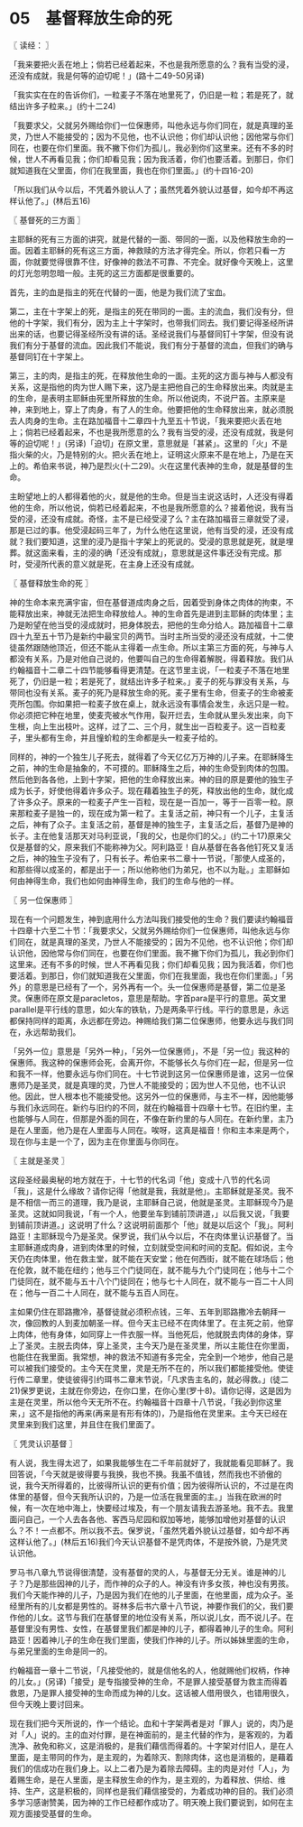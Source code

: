 # 05　基督释放生命的死



〖 读经： 〗

「我来要把火丢在地上；倘若已经着起来，不也是我所愿意的么？我有当受的浸，还没有成就，我是何等的迫切呢！」(路十二49-50另译)

「我实实在在的告诉你们，一粒麦子不落在地里死了，仍旧是一粒；若是死了，就结出许多子粒来。」(约十二24)

「我要求父，父就另外赐给你们一位保惠师，叫他永远与你们同在，就是真理的圣灵，乃世人不能接受的；因为不见他，也不认识他；你们却认识他；因他常与你们同在，也要在你们里面。我不撇下你们为孤儿，我必到你们这里来。还有不多的时候，世人不再看见我；你们却看见我；因为我活着，你们也要活着。到那日，你们就知道我在父里面，你们在我里面，我也在你们里面。」(约十四16-20)

「所以我们从今以后，不凭着外貌认人了；虽然凭着外貌认过基督，如今却不再这样认他了。」(林后五16)



〖 基督死的三方面 〗

主耶稣的死有三方面的讲究，就是代替的一面、带同的一面，以及他释放生命的一面。因着主耶稣的死有这三方面，神救赎的方法才得完全。所以，你若只看一方面，你就要觉得很靠不住，好像神的救法不可靠、不完全。就好像今天晚上，这里的灯光忽明忽暗一般。主死的这三方面都是很重要的。

首先，主的血是指主的死在代替的一面，他是为我们流了宝血。

第二，主在十字架上的死，是指主的死在带同的一面。主的流血，我们没有分，但他的十字架，我们有分，因为主上十字架时，也带我们同去。我们要记得圣经所讲出来的话，也要记得圣经所没有讲的话。圣经说我们与基督同钉十字架，但没有说我们有分于基督的流血。因此我们不能说，我们有分于基督的流血，但我们的确与基督同钉在十字架上。

第三，主的肉，是指主的死，在释放他生命的一面。主死的这方面与神与人都没有关系，这是指他的肉为世人赐下来，这乃是主把他自己的生命释放出来。肉就是主的生命，是表明主耶稣由死里所释放的生命。所以他说肉，不说尸首。主原来是神，来到地上，穿上了肉身，有了人的生命。他要把他的生命释放出来，就必须脱去人肉身的生命。主在路加福音十二章四十九至五十节说，「我来要把火丢在地上；倘若已经着起来，不也是我所愿意的么？我有当受的浸，还没有成就，我是何等的迫切呢！」(另译)「迫切」在原文里，意思就是「甚紧」。这里的「火」不是指火柴的火，乃是特别的火。把火丢在地上，证明这火原来不是在地上，乃是在天上的。希伯来书说，神乃是烈火(十二29)。火在这里代表神的生命，就是基督的生命。

主盼望地上的人都得着他的火，就是他的生命。但是当主说这话时，人还没有得着他的生命，所以他说，倘若已经着起来，不也是我所愿意的么？接着他说，我有当受的浸，还没有成就。奇怪，主不是已经受浸了么？主在路加福音三章就受了浸，那是已过的事。他受浸起码三年了，为什么他在这里说，他有当受的浸，还没有成就？我们要知道，这里的浸乃是指十字架上的死说的。受浸的意思就是死，就是埋葬。就这面来看，主的浸的确「还没有成就」，意思就是这件事还没有完成。那时，受浸所代表的意义就是死，在主身上还没有成就。



〖 基督释放生命的死 〗

神的生命本来充满宇宙，但在基督道成肉身之后，因着受到身体之肉体的拘束，不能释放出来，神就无法把生命释放给人。神的生命首先是进到主耶稣的肉体里；主乃是盼望在他当受的浸成就时，把身体脱去，把他的生命分给人。路加福音十二章四十九至五十节乃是新约中最宝贝的两节。当时主所当受的浸还没有成就，十二使徒虽然跟随他顶近，但还不能从主得着一点生命。所以主第三方面的死，与神与人都没有关系，乃是对他自己说的，他要叫自己的生命得着解脱，得着释放。我们从约翰福音十二章二十四节能够看得更清楚。在这节里主说，「一粒麦子不落在地里死了，仍旧是一粒；若是死了，就结出许多子粒来。」麦子的死与罪没有关系，与带同也没有关系。麦子的死乃是释放生命的死。麦子里有生命，但麦子的生命被麦壳所包围。你如果把一粒麦子放在桌上，就永远没有事情会发生，永远只是一粒。你必须把它种在地里，使麦壳被水气作用，裂开烂去，生命就从里头发出来，向下生根，向上生出枝叶。这样，过了二、三个月，就生出一百粒麦子。这一百粒麦子，里头都有生命，并且憧蚧粒的生命都是头一粒麦子给的。

同样的，神的一个独生儿子死去，就得着了今天亿亿万万神的儿子来。在耶稣降生之前，神的生命是抽象的，不可摸的。耶稣降生之后，神的生命受到肉体的包围。然后他到各各他，上到十字架，把他的生命释放出来。神的目的原是要他的独生子成为长子，好使他得着许多众子。现在藉着独生子的死，释放出他的生命，就化成了许多众子。原来的一粒麦子产生一百粒，现在是一百加一，等于一百零一粒。原来那粒麦子是独一的，现在成为第一粒了。主复活之前，神只有一个儿子，主复活之后，神有了众子。主复活之前，基督是神的独生子，主复活之后，基督乃是神的长子。主在他复活那天对马利亚说，「我的父，也是你们的父。」(约二十17)原来父仅是基督的父，原来我们不能称神为父。阿利路亚！自从基督在各各他钉死又复活之后，神的独生子没有了，只有长子。希伯来书二章十一节说，「那使人成圣的，和那些得以成圣的，都是出于一；所以他称他们为弟兄，也不以为耻。」主耶稣如何由神得生命，我们也如何由神得生命，我们的生命与他的一样。



〖 另一位保惠师 〗

现在有一个问题发生，神到底用什么方法叫我们接受他的生命？我们要读约翰福音十四章十六至二十节：「我要求父，父就另外赐给你们一位保惠师，叫他永远与你们同在，就是真理的圣灵，乃世人不能接受的；因为不见他，也不认识他；你们却认识他，因他常与你们同在，也要在你们里面。我不撇下你们为孤儿，我必到你们这里来。还有不多的时候，世人不再看见我；你们却看见我；因为我活着，你们也要活着。到那日，你们就知道我在父里面，你们在我里面，我也在你们里面。」「另外」的意思是已经有了一个，另外再有一个。头一位保惠师是基督，第二位是圣灵。保惠师在原文是paracletos，意思是帮助。字首para是平行的意思。英文里parallel是平行线的意思，如火车的铁轨，乃是两条平行线。平行的意思是，永远都保持同样的距离，永远都在旁边。神赐给我们第二位保惠师，他要永远与我们同在，永远帮助我们。

「另外一位」意思是「另外一种」，「另外一位保惠师」，不是「另一位」我这种的保惠师。我这种的保惠师会死，会离开你，不能够长久与你们在一起，但是另一位和我不一样，他要永远与你们同在。十七节说到这另一位保惠师是谁，这另一位保惠师乃是圣灵，就是真理的灵，乃世人不能接受的；因为世人不见他，也不认识他。因此，世人根本也不能接受他。这另外一位的保惠师，与主不一样，因他能够与我们永远同在。新约与旧约的不同，就在约翰福音十四章十七节。在旧约里，主也能够与人同在，但那是外面的同在，不像在新约里的与人同在。在新约里，主乃是在人里面，他乃是在人里面与人同在。唉呀，这真是福音！你和主本来是两个，现在你与主是一个了，因为主在你里面与你同在。



〖 主就是圣灵 〗

这段圣经最奥秘的地方就在于，十七节的代名词「他」变成十八节的代名词「我」，这是什么缘故？请你记得「他就是我，我就是他」。主耶稣就是圣灵。我不是不相信一而三的道理，我乃是说，主耶稣自己说，他就是圣灵。主耶稣现今乃是圣灵。这就如同我说，「有一个人，他要坐车到铺前顶讲道，」以后我又说，「我要到铺前顶讲道。」这说明了什么？这说明前面那个「他」就是以后这个「我」。阿利路亚！主耶稣现今乃是圣灵。保罗说，我们从今以后，不在肉体里认识基督了。当主耶稣道成肉身，进到肉体里的时候，立刻就受空间和时间的支配。假如说，主今天仍在肉体里，他在救主堂，就不能在天安堂；他在何西街，就不能在球场后；他在伦敦，就不能在纽约；他与三个门徒同在，就不能与九个门徒同在；他与十二个门徒同在，就不能与五十八个门徒同在；他与七十人同在，就不能与一百二十人同在；他与一百二十人同在，就不能与五百人同在。

主如果仍住在耶路撒冷，基督徒就必须积点钱，三年、五年到耶路撒冷去朝拜一次，像回教的人到麦加朝圣一样。但今天主已经不在肉体里了。在主死之前，他穿上肉体，他有身体，如同穿上一件衣服一样。当他死后，他就脱去肉体的身体，穿上了圣灵。主脱去肉体，穿上圣灵，主今天乃是在圣灵里，所以主能住在你里面，也能住在我里面。我常想，神的救法不知道有多完全，完全到一个地步，他自己是可以被我们接受的。主今天在灵里，灵是无所不在的，所以我们都能接受他。使徒行传二章里，使徒彼得引约珥书二章末节说，「凡求告主名的，就必得救。」(徒二21)保罗更说，主就在你旁边，在你口里，在你心里(罗十8)。请你记得，这是因为主是在灵里，所以他今天无所不在。约翰福音十四章十八节说，「我必到你这里来，」这不是指他的再来(再来是有形有体的)，乃是指他在灵里来。主今天已经在灵里来到我们这里，并且住在我们里面了。



〖 凭灵认识基督 〗

有人说，我生得太迟了，如果我能够生在二千年前就好了，我就能看见耶稣了。我回答说，「今天就是彼得要与我换，我也不换。我虽不值钱，然而我也不骄傲的说，我今天所得着的，比彼得所认识的更有价值；因为彼得所认识的，不过是在肉体里的基督，但今天我所认识的，乃是一位活在我里面的主。」当我在欧洲的时候，有一次在地中海上，快要经过埃及，有一个朋友请我去游圣地。我不去。我里面问自己，一个人去各各他、客西马尼园和叙加等地，能够加增他对基督的认识么？不！一点都不。所以我不去。保罗说，「虽然凭着外貌认过基督，如今却不再这样认他了。」(林后五16)我们今天认识基督不是凭肉体，不是按外貌，乃是凭灵认识他。

罗马书八章九节说得很清楚，没有基督的灵的人，与基督无分无关。谁是神的儿子？乃是那些因神的儿子，而作神的众子的人。神没有许多女孩，神也没有男孩。我们今天能作神的儿子，乃是因为我们在他的儿子里面，在他里面，成为众子。圣经里所有的儿女都是男性的。哥林多后书六章十八节说，神要作我们的父，我们要作他的儿女。这节与我们在基督里的地位没有关系，所以说儿女，而不说儿子。在基督里没有男性、女性，在基督里我们都是神的儿子，都得着神儿子的生命。阿利路亚！因着神儿子的生命在我们里面，使我们作神的儿子。所以姊妹里面的生命，与弟兄里面的生命是同一的。

约翰福音一章十二节说，「凡接受他的，就是信他名的人，他就赐他们权柄，作神的儿女。」(另译)「接受」是专指接受神的生命，不是罪人接受基督为救主而得着救恩，乃是罪人接受神的生命而成为神的儿女。这话被人借用很久，也错用很久，但今天晚上要讨回来。

现在我们把今天所说的，作一个结论。血和十字架两者是对「罪人」说的，肉乃是对「人」说的。主的血对付罪，是在神面前的，是主代替的作为，是客观的，为着洗净、赦免和称义，这是消极的，是我们藉信而得着的。十字架对付旧人，是在人里面，是主带同的作为，是主观的，为着除灭、割除肉体，这也是消极的，是藉着我们的信成功在我们身上。以上二者乃是为着除去障碍。主的肉是对付「人」，为着赐生命，是在人里面，是主释放生命的作为，是主观的，为着释放、供给、维持、生产，这是积极的，同样也是我们藉信接受的，为着成功神的目的。我们必须多学习感谢赞美，因为神的工作已经都作成功了。明天晚上我们要说到，如何在主观方面接受基督的生命。

